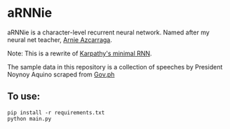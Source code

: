 # aRNNie
aRNNie is a character-level recurrent neural network. Named after my neural net teacher, [Arnie Azcarraga](http://www.dlsu.edu.ph/faculty/fis/faculty_info.asp?fac_id=103957073).

Note: This is a rewrite of [Karpathy's minimal RNN](https://gist.github.com/karpathy/d4dee566867f8291f086).

The sample data in this repository is a collection of speeches by President Noynoy Aquino scraped from [Gov.ph](http://www.gov.ph/section/speeches/)

## To use:
```
pip install -r requirements.txt
python main.py
```
